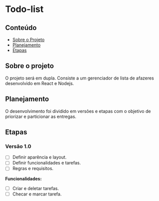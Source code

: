 # Todo-list

## Conteúdo

-   [Sobre o Projeto](#sobre-o-projeto)
-   [Planejamento](#planejamento)
-   [Etapas](#etapas)

## Sobre o projeto

<p>O projeto será em dupla. Consiste a um gerenciador de lista de afazeres desenvolvido em React e Nodejs.</p>

## Planejamento

<p>O desenvolvimento foi dividido em versões e etapas com o objetivo de priorizar e particionar as entregas.</p>

## Etapas

### Versão 1.0

-   [ ] Definir aparência e layout.
-   [ ] Definir funcionalidades e tarefas.
-   [ ] Regras e requisitos.

<b>Funcionalidades:</b>

-   [ ] Criar e deletar tarefas.
-   [ ] Checar e marcar tarefa.
